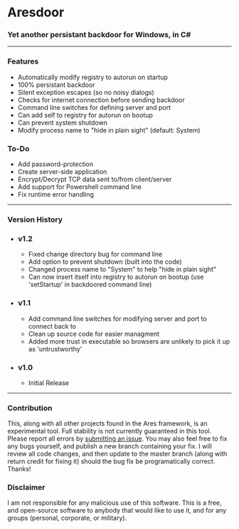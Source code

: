 # Aresdoor
###  Yet another persistant backdoor for Windows, in C#
***

### Features
 * Automatically modify registry to autorun on startup
 * 100% persistant backdoor
 * Silent exception escapes (so no noisy dialogs)
 * Checks for internet connection before sending backdoor
 * Command line switches for defining server and port
 * Can add self to registry for autorun on bootup
 * Can prevent system shutdown
 * Modify process name to "hide in plain sight" (default: System)

### To-Do
 * Add password-protection
 * Create server-side application
 * Encrypt/Decrypt TCP data sent to/from client/server
 * Add support for Powershell command line
 * Fix runtime error handling

***
### Version History
 * ### v1.2
   - Fixed change directory bug for command line
   - Add option to prevent shutdown (built into the code)
   - Changed process name to "System" to help "hide in plain sight"
   - Can now insert itself into registry to autorun on bootup (use 'setStartup' in backdoored command line)
 * ### v1.1
   - Add command line switches for modifying server and port to connect back to
   - Clean up source code for easier managment
   - Added more trust in executable so browsers are unlikely to pick it up as 'untrustworthy'
 * ### v1.0
   -  Initial Release

***

### Contribution
This, along with all other projects found in the Ares framework, is an experimental tool. Full stability is
not currently guaranteed in this tool. Please report all errors by [submitting an issue](https://github.com/BlackVikingPro/aresdoor/issues/new).
You may also feel free to fix any bugs yourself, and publish a new branch containing your fix. I will review
all code changes, and then update to the master branch (along with return credit for fixing it) should the
bug fix be programatically correct. Thanks!

### Disclaimer
I am not responsible for any malicious use of this software. This is a free, and open-source software to anybody
that would like to use it, and for any groups (personal, corporate, or military).